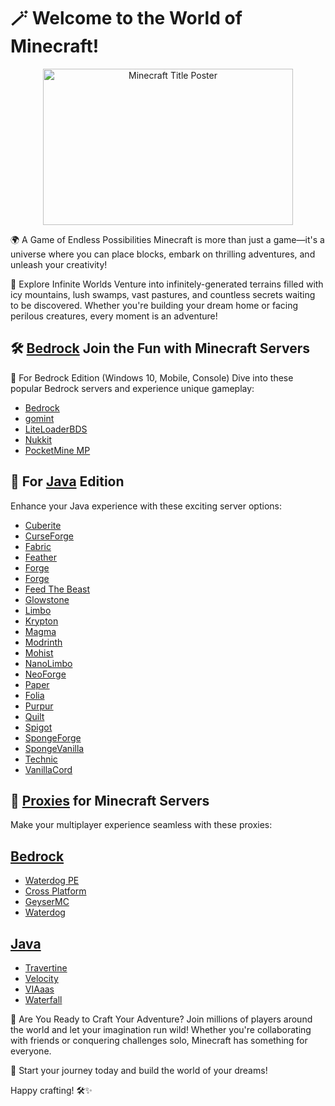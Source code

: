 # 🪄 Welcome to the World of Minecraft!
<div align="center">
<img src="https://mrwallpaper.com/images/high/vibrant-cool-minecraft-title-poster-v5w3ks74p88ay19i.jpg" style="object-fit: cover; object-position: center -20px; width: 400px; height:250px; " alt="Minecraft Title Poster">
</div>



🌍 A Game of Endless Possibilities
Minecraft is more than just a game—it's a universe where you can place blocks, embark on thrilling adventures, and unleash your creativity!

🌄 Explore Infinite Worlds
Venture into infinitely-generated terrains filled with icy mountains, lush swamps, vast pastures, and countless secrets waiting to be discovered. Whether you're building your dream home or facing perilous creatures, every moment is an adventure!

## 🛠️ [Bedrock](bedrock) Join the Fun with Minecraft Servers

🔹 For Bedrock Edition (Windows 10, Mobile, Console)
Dive into these popular Bedrock servers and experience unique gameplay:

* [Bedrock](bedrock/bedrock)
* [gomint](bedrock/gomint)
* [LiteLoaderBDS](bedrock/LiteLoader-bedrock)
* [Nukkit](bedrock/nukkit)
* [PocketMine MP](bedrock/pocketmine_mp)

## 🔹 For [Java](java) Edition
Enhance your Java experience with these exciting server options:

* [Cuberite](java/cuberite)
* [CurseForge](java/curseforge)
* [Fabric](java/fabric)
* [Feather](java/feather)
* [Forge](java/forge)
* [Forge](java/forge/forge)
* [Feed The Beast](java/ftb)
* [Glowstone](java/glowstone)
* [Limbo](java/limbo)
* [Krypton](java/krypton)
* [Magma](java/magma)
* [Modrinth](java/modrinth)
* [Mohist](java/mohist)
* [NanoLimbo](java/nanolimbo)
* [NeoForge](java/neoforge)
* [Paper](java/paper)
* [Folia](java/folia)
* [Purpur](java/purpur)
* [Quilt](java/quilt/)
* [Spigot](java/spigot)
* [SpongeForge](java/spongeforge)
* [SpongeVanilla](java/spongevanilla)
* [Technic](java/technic)
* [VanillaCord](java/vanillacord)

## 🔹 [Proxies](proxy) for Minecraft Servers
   Make your multiplayer experience seamless with these proxies:

## [Bedrock](proxy/bedrock)
  * [Waterdog PE](proxy/bedrock/waterdog_pe)
  * [Cross Platform](proxy/cross_platform)
  * [GeyserMC](proxy/cross_platform/geyser)
  * [Waterdog](proxy/cross_platform/waterdog)
## [Java](proxy/java)
  * [Travertine](proxy/java/travertine)
  * [Velocity](proxy/java/velocity)
  * [VIAaas](proxy/java/viaaas)
  * [Waterfall](proxy/java/waterfall)

🚀 Are You Ready to Craft Your Adventure?
Join millions of players around the world and let your imagination run wild! Whether you're collaborating with friends or conquering challenges solo, Minecraft has something for everyone.

🏰 Start your journey today and build the world of your dreams!

Happy crafting! 🛠️✨
